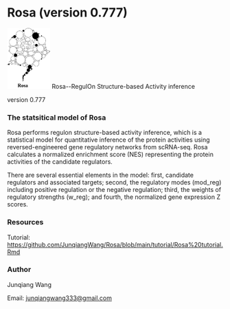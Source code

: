 # Rosa (version 0.777)
<img src="/Illustrative Figures/Rosa logo_r3.png" width="100" height="141">
Rosa--RegulOn Structure-based Activity inference

version 0.777

### The statsitical model of Rosa

Rosa performs regulon structure-based activity inference, which is a statistical model for quantitative inference of the protein activities using reversed-engineered gene regulatory networks from scRNA-seq. Rosa calculates a normalized enrichment score (NES) representing the protein activities of the candidate regulators. 

There are several essential elements in the model: first, candidate regulators and associated targets; second, the regulatory modes (mod_reg) including positive regulation or the negative regulation; third, the weights of regulatory strengths (w_reg); and fourth, the normalized gene expression Z scores.

### Resources 
Tutorial: https://github.com/JunqiangWang/Rosa/blob/main/tutorial/Rosa%20tutorial.Rmd

### Author 
Junqiang Wang

Email: junqiangwang333@gmail.com



